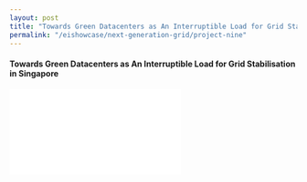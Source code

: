 ```yaml
---
layout: post
title: "Towards Green Datacenters as An Interruptible Load for Grid Stabilisation in Singapore"
permalink: "/eishowcase/next-generation-grid/project-nine"
---
```

#### Towards Green Datacenters as An Interruptible Load for Grid Stabilisation in Singapore

<div class="showcase-embed-container">
	<embed type="application/pdf" src="/files/showcase/next_generation_grid_09.pdf#view=FitH">
</div>
